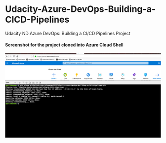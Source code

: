 # Udacity-Azure-DevOps-Building-a-CICD-Pipelines
Udacity  ND Azure DevOps: Building a CI/CD Pipelines Project


#### Screenshot for the project cloned into Azure Cloud Shell
![alt text](https://github.com/Julyseven2002/Udacity-Azure-DevOps-Building-a-CICD-Pipelines/blob/master/Screen%20Shot%202020-09-04%20at%2010.11.05%20AM.png?raw=true)
